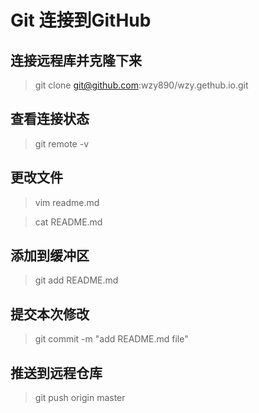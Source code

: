 # Git 连接到GitHub
## 连接远程库并克隆下来
>git clone git@github.com:wzy890/wzy.gethub.io.git
## 查看连接状态
>git remote -v 
## 更改文件
>vim readme.md

>cat README.md
## 添加到缓冲区
>git add README.md
## 提交本次修改
>git commit -m "add README.md file"
 ## 推送到远程仓库
 > git push origin master
 